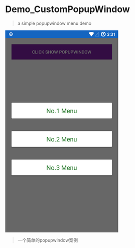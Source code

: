 # Demo_CustomPopupWindow
> a simple popupwindow menu demo

<img src="https://github.com/HelloLollipop/Demo_CustomPopupWindow/blob/master/Screenshots/device-2017-05-10-153105.png?raw=true" width = "360" height = "640" align=center />

> 一个简单的popupwindow案例